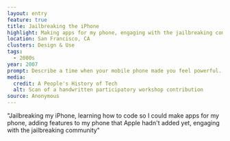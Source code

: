 ```yaml
---
layout: entry
feature: true
title: Jailbreaking the iPhone
highlight: Making apps for my phone, engaging with the jailbreaking community.
location: San Francisco, CA
clusters: Design & Use
tags:
  - 2000s
year: 2007
prompt: Describe a time when your mobile phone made you feel powerful.
media:
  credit: A People's History of Tech
  alt: Scan of a handwritten participatory workshop contribution
source: Anonymous
---
```

"Jailbreaking my iPhone, learning how to code so I could make apps for my phone, adding features to my phone that Apple hadn't added yet, engaging with the jailbreaking community"

